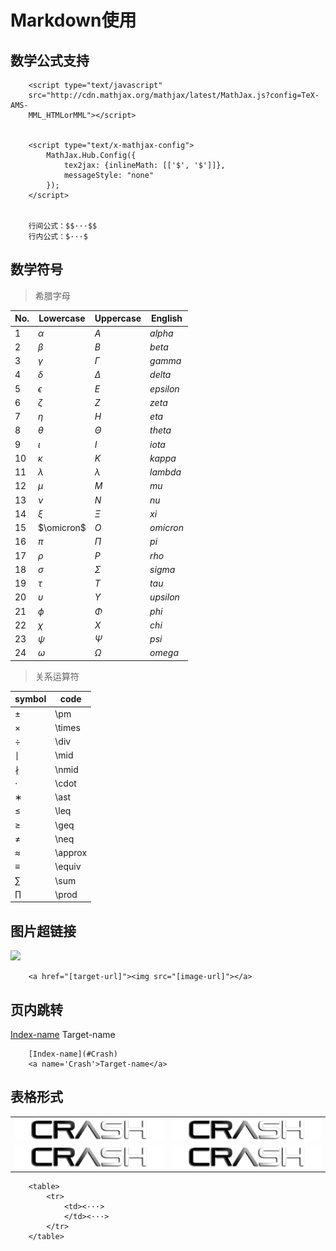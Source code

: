 # Markdown使用

<script type="text/javascript" 									
	src="http://cdn.mathjax.org/mathjax/latest/MathJax.js?config=TeX-AMS-
	MML_HTMLorMML"></script>

<script type="text/x-mathjax-config">
        MathJax.Hub.Config({
            tex2jax: {inlineMath: [['$', '$']]},
            messageStyle: "none"
        });</script>

## 数学公式支持

		<script type="text/javascript" 									
		src="http://cdn.mathjax.org/mathjax/latest/MathJax.js?config=TeX-AMS-
		MML_HTMLorMML"></script>


	    <script type="text/x-mathjax-config">
	        MathJax.Hub.Config({
	            tex2jax: {inlineMath: [['$', '$']]},
	            messageStyle: "none"
	        });
	    </script>


		行间公式：$$···$$
		行内公式：$···$

## 数学符号

> 希腊字母


| No.  | Lowercase  | Uppercase  |  English  |
| -- | -------- | -------- | ------- |
| $1$  |  $\alpha$  |    $A$     |  $alpha$  |
| $2$  |  $\beta$   |    $B$     |  $beta$   |
| $3$  |  $\gamma$  |  $\Gamma$  |  $gamma$  |
| $4$  |  $\delta$  |  $\Delta$  |  $delta$  |
| $5$  | $\epsilon$ |    $E$     | $epsilon$ |
| $6$  |  $\zeta$   |    $Z$     |  $zeta$   |
| $7$  |   $\eta$   |    $H$     |   $eta$   |
| $8$  |  $\theta$  |  $\Theta$  |  $theta$  |
| $9$  |  $\iota$   |    $I$     |  $iota$   |
| $10$ |  $\kappa$  |    $K$     |  $kappa$  |
| $11$ | $\lambda$  | $\lambda$  | $lambda$  |
| $12$ |   $\mu$    |    $M$     |   $mu$    |
| $13$ |   $\nu$    |    $N$     |   $nu$    |
| $14$ |   $\xi$    |   $\Xi$    |   $xi$    |
| $15$ | $\omicron$ |    $O$     | $omicron$ |
| $16$ |   $\pi$    |   $\Pi$    |   $pi$    |
| $17$ |   $\rho$   |    $P$     |   $rho$   |
| $18$ |  $\sigma$  |  $\Sigma$  |  $sigma$  |
| $19$ |   $\tau$   |    $T$     |   $tau$   |
| $20$ | $\upsilon$ | $\Upsilon$ | $upsilon$ |
| $21$ |   $\phi$   |   $\Phi$   |   $phi$   |
| $22$ |   $\chi$   |    $X$     |   $chi$   |
| $23$ |   $\psi$   |   $\Psi$   |   $psi$   |
| $24$ |  $\omega$  |  $\Omega$  |  $omega$  |

> 关系运算符

| symbol | code    |
| ------ | ------- |
| ±      | \pm     |
| ×      | \times  |
| ÷      | \div    |
| ∣      | \mid    |
| ∤      | \nmid   |
| ⋅      | \cdot   |
| ∗      | \ast    |
| ≤      | \leq    |
| ≥      | \geq    |
| ≠      | \neq    |
| ≈      | \approx |
| ≡      | \equiv  |
| ∑      | \sum    |
| ∏      | \prod   |





## 图片超链接

<a href="https://crash-database.readthedocs.io/en/master/"><img src="https://img1.wenhairu.com/images/2020/10/11/CkiRP.png"></a>

		<a href="[target-url]"><img src="[image-url]"></a>

## 页内跳转

[Index-name](#Crash)
<a name='Crash'>Target-name</a>

		[Index-name](#Crash)
		<a name='Crash'>Target-name</a>

## 表格形式

<table>
    <tr>
        <td><img src='Crash logo special.png'>
        <td><img src='Crash logo special.png'>
        </td>
    <tr>
        <td><img src='Crash logo special.png'>
        <td><img src='Crash logo special.png'>
        </td>
    </tr>
</table>

		<table>
			<tr>
			    <td><···>
			    </td><···>
			</tr>
		</table>
